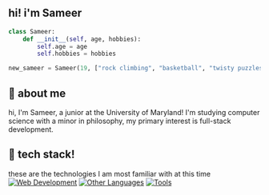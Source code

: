 ## hi! i'm Sameer



```python
class Sameer:
    def __init__(self, age, hobbies):
        self.age = age
        self.hobbies = hobbies

new_sameer = Sameer(19, ["rock climbing", "basketball", "twisty puzzles", "piano", "fashion"])
```

## 🐙 about me

hi, I'm Sameer, a junior at the University of Maryland! I'm studying computer science with a minor in philosophy, my primary
interest is full-stack development. 

## 🦆 tech stack!

these are the technologies I am most familiar with at this time
[![Web Development](https://skillicons.dev/icons?i=java,c,html,css,js,mongodb,nodejs,express,react,ts,vue,nextjs)](https://skillicons.dev)
[![Other Languages](https://skillicons.dev/icons?i=python,cpp)](https://skillicons.dev)
[![Tools](https://skillicons.dev/icons?i=vscode,eclipse,git)](https://skillicons.dev)


